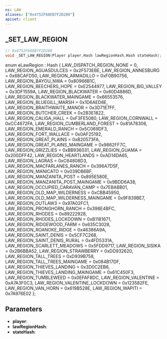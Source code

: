 ```yaml
---
ns: LAW
aliases: ["0x4752F68EB7F2D280"]
apiset: client
---
```

## _SET_LAW_REGION

```c
// 0x4752F68EB7F2D280
void _SET_LAW_REGION(Player player,Hash lawRegionHash,Hash stateHash);
```

enum eLawRegion : Hash
{
	LAW_DISPATCH_REGION_NONE = 0,
	LAW_REGION_AGUASDULCES = 0x2F573EBE,
	LAW_REGION_ANNESBURG = 0x68CAFD50,
	LAW_REGION_ARMADILLO = 0xF0B90756,
	LAW_REGION_BAYOU_NWA = 0x80966B1C,
	LAW_REGION_BEECHERS_HOPE = 0xE2544977,
	LAW_REGION_BIG_VALLEY = 0x3DF1559A,
	LAW_REGION_BLACKWATER = 0x60D4886D,
	LAW_REGION_BLACKWATER_MAINGAME = 0x66553576,
	LAW_REGION_BLUEGILL_MARSH = 0x1D6AED8E,
	LAW_REGION_BRAITHWAITE_MANOR = 0x3D71E7FF,
	LAW_REGION_BUTCHER_CREEK = 0x2B3E1822,
	LAW_REGION_CALIGA_HALL = 0xF3FE5080,
	LAW_REGION_CORNWALL = 0xCC4672FA,
	LAW_REGION_CUMBERLAND_FOREST = 0x81A78306,
	LAW_REGION_EMERALD_RANCH = 0x5C069DF3,
	LAW_REGION_FORT_WALLACE = 0x0AF25192,
	LAW_REGION_GREAT_PLAINS = 0xB20573FA,
	LAW_REGION_GREAT_PLAINS_MAINGAME = 0x9862FF7C,
	LAW_REGION_GRIZZLIES = 0xBB936031,
	LAW_REGION_GUAMA = 0x200DFF42,
	LAW_REGION_HEARTLANDS = 0xAD14DA65,
	LAW_REGION_LAGRAS = 0xC64808D3,
	LAW_REGION_MACFARLANES_RANCH = 0x396A7D5F,
	LAW_REGION_MANICATO = 0x039DB6BF,
	LAW_REGION_MANZANITA_POST = 0x895E580E,
	LAW_REGION_MANZANITA_POST_MAINGAME = 0x9BDD6A38,
	LAW_REGION_OCCUPIED_CARAVAN_CAMP = 0x7EBABB01,
	LAW_REGION_OLD_MAP_WILDERNESS = 0xCBB45950,
	LAW_REGION_OLD_MAP_WILDERNESS_MAINGAME = 0x9F839BE7,
	LAW_REGION_OUTLAW3 = 0x97A02FC1,
	LAW_REGION_PRONGHORN_RANCH = 0x398E4BFC,
	LAW_REGION_RHODES = 0x89222928,
	LAW_REGION_RHODES_LOCKDOWN = 0xB1181671,
	LAW_REGION_RIDGEWOOD_FARM = 0x635C3028,
	LAW_REGION_ROANOKE_RIDGE = 0x46386A9A,
	LAW_REGION_SAINT_DENIS = 0x5CF7C268,
	LAW_REGION_SAINT_DENIS_RURAL = 0x4FD5331A,
	LAW_REGION_SCARLETT_MEADOWS = 0x5FDD9717,
	LAW_REGION_SISIKA = 0x2B6BBA52,
	LAW_REGION_STRAWBERRY = 0xDD932620,
	LAW_REGION_TALL_TREES = 0xD939B758,
	LAW_REGION_TALL_TREES_MAINGAME = 0x084B17DF,
	LAW_REGION_THIEVES_LANDING = 0x3D0C2EB6,
	LAW_REGION_THIEVES_LANDING_MAINGAME = 0x61C450F3,
	LAW_REGION_TUMBLEWEED = 0x0EFAF8DC,
	LAW_REGION_VALENTINE = 0xA7A3F0C3,
	LAW_REGION_VALENTINE_LOCKDOWN = 0x123582FE,
	LAW_REGION_VAN_HORN = 0x619B528E,
	LAW_REGION_WAPITI = 0x7A976E02
};

## Parameters
* **player**:
* **lawRegionHash**:
* **stateHash**:



